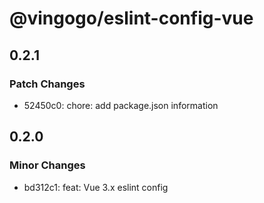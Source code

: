 # @vingogo/eslint-config-vue

## 0.2.1

### Patch Changes

- 52450c0: chore: add package.json information

## 0.2.0

### Minor Changes

- bd312c1: feat: Vue 3.x eslint config
